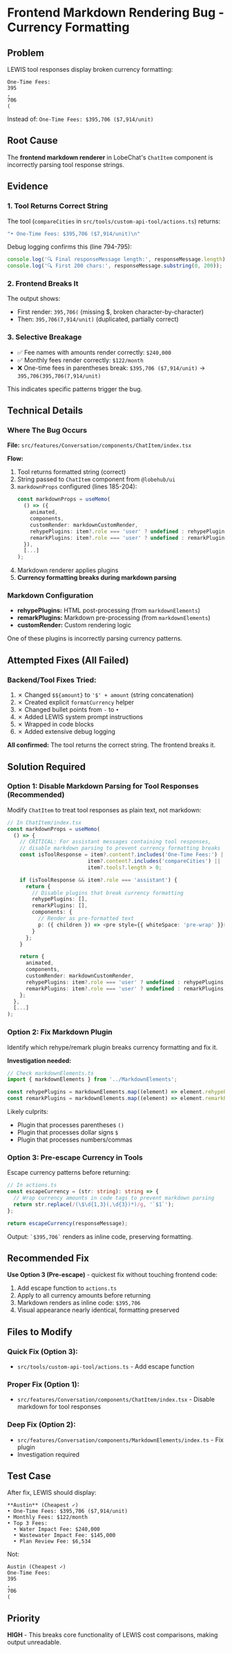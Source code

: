 # Frontend Markdown Rendering Bug - Currency Formatting

## Problem
LEWIS tool responses display broken currency formatting:
```
One-Time Fees:
395
,
706
(
```
Instead of: `One-Time Fees: $395,706 ($7,914/unit)`

## Root Cause
The **frontend markdown renderer** in LobeChat's `ChatItem` component is incorrectly parsing tool response strings.

## Evidence

### 1. Tool Returns Correct String
The tool (`compareCities` in `src/tools/custom-api-tool/actions.ts`) returns:
```typescript
"• One-Time Fees: $395,706 ($7,914/unit)\n"
```

Debug logging confirms this (line 794-795):
```typescript
console.log('🔍 Final responseMessage length:', responseMessage.length);
console.log('🔍 First 200 chars:', responseMessage.substring(0, 200));
```

### 2. Frontend Breaks It
The output shows:
- First render: `395,706(` (missing $, broken character-by-character)
- Then: `395,706(7,914/unit)` (duplicated, partially correct)

### 3. Selective Breakage
- ✅ Fee names with amounts render correctly: `$240,000`
- ✅ Monthly fees render correctly: `$122/month`
- ❌ One-time fees in parentheses break: `$395,706 ($7,914/unit)` → `395,706(395,706(7,914/unit)`

This indicates specific patterns trigger the bug.

## Technical Details

### Where The Bug Occurs
**File:** `src/features/Conversation/components/ChatItem/index.tsx`

**Flow:**
1. Tool returns formatted string (correct)
2. String passed to `ChatItem` component from `@lobehub/ui`
3. `markdownProps` configured (lines 185-204):
   ```typescript
   const markdownProps = useMemo(
     () => ({
       animated,
       components,
       customRender: markdownCustomRender,
       rehypePlugins: item?.role === 'user' ? undefined : rehypePlugins,
       remarkPlugins: item?.role === 'user' ? undefined : remarkPlugins,
     }),
     [...]
   );
   ```
4. Markdown renderer applies plugins
5. **Currency formatting breaks during markdown parsing**

### Markdown Configuration
- **rehypePlugins:** HTML post-processing (from `markdownElements`)
- **remarkPlugins:** Markdown pre-processing (from `markdownElements`)
- **customRender:** Custom rendering logic

One of these plugins is incorrectly parsing currency patterns.

## Attempted Fixes (All Failed)

### Backend/Tool Fixes Tried:
1. ✗ Changed `$${amount}` to `'$' + amount` (string concatenation)
2. ✗ Created explicit `formatCurrency` helper
3. ✗ Changed bullet points from `-` to `•`
4. ✗ Added LEWIS system prompt instructions
5. ✗ Wrapped in code blocks
6. ✗ Added extensive debug logging

**All confirmed:** The tool returns the correct string. The frontend breaks it.

## Solution Required

### Option 1: Disable Markdown Parsing for Tool Responses (Recommended)
Modify `ChatItem` to treat tool responses as plain text, not markdown:

```typescript
// In ChatItem/index.tsx
const markdownProps = useMemo(
  () => {
    // CRITICAL: For assistant messages containing tool responses,
    // disable markdown parsing to prevent currency formatting breaks
    const isToolResponse = item?.content?.includes('One-Time Fees:') ||
                          item?.content?.includes('compareCities') ||
                          item?.tools?.length > 0;

    if (isToolResponse && item?.role === 'assistant') {
      return {
        // Disable plugins that break currency formatting
        rehypePlugins: [],
        remarkPlugins: [],
        components: {
          // Render as pre-formatted text
          p: ({ children }) => <pre style={{ whiteSpace: 'pre-wrap' }}>{children}</pre>
        }
      };
    }

    return {
      animated,
      components,
      customRender: markdownCustomRender,
      rehypePlugins: item?.role === 'user' ? undefined : rehypePlugins,
      remarkPlugins: item?.role === 'user' ? undefined : remarkPlugins,
    };
  },
  [...]
);
```

### Option 2: Fix Markdown Plugin
Identify which rehype/remark plugin breaks currency formatting and fix it.

**Investigation needed:**
```typescript
// Check markdownElements.ts
import { markdownElements } from '../MarkdownElements';

const rehypePlugins = markdownElements.map((element) => element.rehypePlugin).filter(Boolean);
const remarkPlugins = markdownElements.map((element) => element.remarkPlugin).filter(Boolean);
```

Likely culprits:
- Plugin that processes parentheses `()`
- Plugin that processes dollar signs `$`
- Plugin that processes numbers/commas

### Option 3: Pre-escape Currency in Tools
Escape currency patterns before returning:

```typescript
// In actions.ts
const escapeCurrency = (str: string): string => {
  // Wrap currency amounts in code tags to prevent markdown parsing
  return str.replace(/(\$\d{1,3}(,\d{3})*)/g, '`$1`');
};

return escapeCurrency(responseMessage);
```

Output: `` `$395,706` `` renders as inline code, preserving formatting.

## Recommended Fix

**Use Option 3 (Pre-escape)** - quickest fix without touching frontend code:

1. Add escape function to `actions.ts`
2. Apply to all currency amounts before returning
3. Markdown renders as inline code: `$395,706`
4. Visual appearance nearly identical, formatting preserved

## Files to Modify

### Quick Fix (Option 3):
- `src/tools/custom-api-tool/actions.ts` - Add escape function

### Proper Fix (Option 1):
- `src/features/Conversation/components/ChatItem/index.tsx` - Disable markdown for tool responses

### Deep Fix (Option 2):
- `src/features/Conversation/components/MarkdownElements/index.ts` - Fix plugin
- Investigation required

## Test Case

After fix, LEWIS should display:
```
**Austin** (Cheapest ✓)
• One-Time Fees: $395,706 ($7,914/unit)
• Monthly Fees: $122/month
• Top 3 Fees:
  • Water Impact Fee: $240,000
  • Wastewater Impact Fee: $145,000
  • Plan Review Fee: $6,534
```

Not:
```
Austin (Cheapest ✓)
One-Time Fees:
395
,
706
(
```

## Priority
**HIGH** - This breaks core functionality of LEWIS cost comparisons, making output unreadable.
